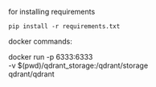 for installing requirements
```
pip install -r requirements.txt
```


docker commands:

docker run -p 6333:6333 \
    -v $(pwd)/qdrant_storage:/qdrant/storage \
    qdrant/qdrant
